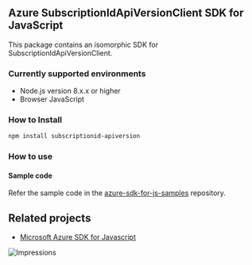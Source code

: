 ## Azure SubscriptionIdApiVersionClient SDK for JavaScript

This package contains an isomorphic SDK for SubscriptionIdApiVersionClient.

### Currently supported environments

- Node.js version 8.x.x or higher
- Browser JavaScript

### How to Install

```bash
npm install subscriptionid-apiversion
```

### How to use

#### Sample code

Refer the sample code in the [azure-sdk-for-js-samples](https://github.com/Azure/azure-sdk-for-js-samples) repository.

## Related projects

- [Microsoft Azure SDK for Javascript](https://github.com/Azure/azure-sdk-for-js)


![Impressions](https://azure-sdk-impressions.azurewebsites.net/api/impressions/azure-sdk-for-js%2Fsdk%2Fcdn%2Farm-cdn%2FREADME.png)